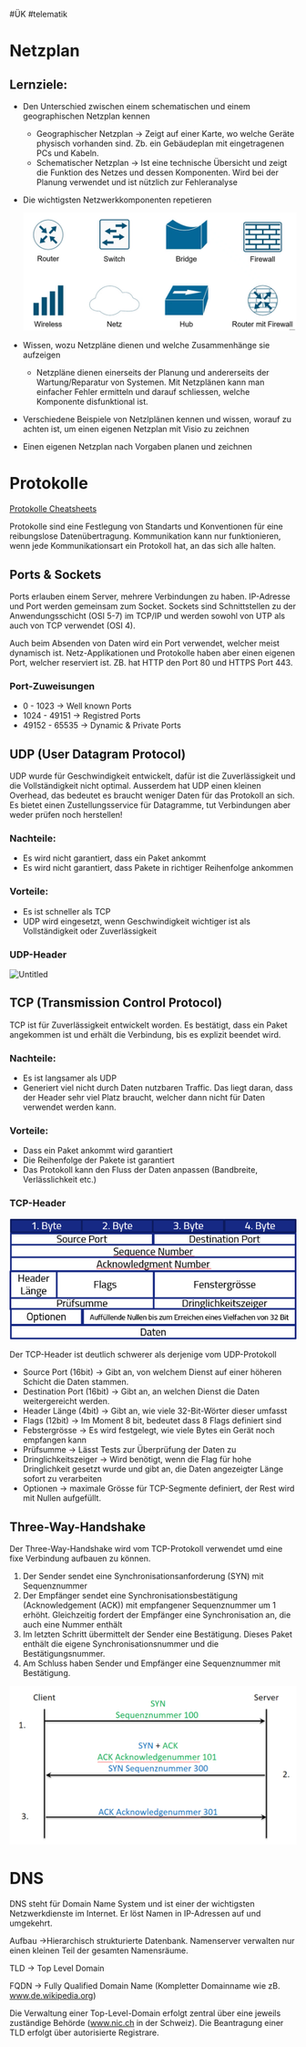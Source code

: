#ÜK
#telematik
# Netzplan

## Lernziele:

- Den Unterschied zwischen einem schematischen und einem geographischen Netzplan kennen
    - Geographischer Netzplan → Zeigt auf einer Karte, wo welche Geräte physisch vorhanden sind. Zb. ein Gebäudeplan mit eingetragenen PCs und Kabeln.
    - Schematischer Netzplan → Ist eine technische Übersicht und zeigt die Funktion des Netzes und dessen Komponenten. Wird bei der Planung verwendet und ist nützlich zur Fehleranalyse
- Die wichtigsten Netzwerkkomponenten repetieren
    
    ![Untitled](ÜK/ÜK%20-%20Telematik/Fotos%20&%20PDFs/Untitled%208.png)
    
- Wissen, wozu Netzpläne dienen und welche Zusammenhänge sie aufzeigen
    - Netzpläne dienen einerseits der Planung und andererseits der Wartung/Reparatur von Systemen. Mit Netzplänen kann man einfacher Fehler ermitteln und darauf schliessen, welche Komponente disfunktional ist.
- Verschiedene Beispiele von Netzlplänen kennen und wissen, worauf zu achten ist, um einen eigenen Netzplan mit Visio zu zeichnen
- Einen eigenen Netzplan nach Vorgaben planen und zeichnen

# Protokolle

[Protokolle Cheatsheets](Protokolle%20Cheatsheets.md)

Protokolle sind eine Festlegung von Standarts und Konventionen für eine reibungslose Datenübertragung. Kommunikation kann nur funktionieren, wenn jede Kommunikationsart ein Protokoll hat, an das sich alle halten.

## Ports & Sockets

Ports erlauben einem Server, mehrere Verbindungen zu haben.  IP-Adresse und Port werden gemeinsam zum Socket. Sockets sind Schnittstellen zu der Anwendungsschicht (OSI 5-7) im TCP/IP und werden sowohl von UTP als auch von TCP verwendet (OSI 4).

Auch beim Absenden von Daten wird ein Port verwendet, welcher meist dynamisch ist. Netz-Applikationen und Protokolle haben aber einen eigenen Port, welcher reserviert ist. ZB. hat HTTP den Port 80 und HTTPS Port 443.

### Port-Zuweisungen

- 0 - 1023 → Well known Ports
- 1024 - 49151 → Registred Ports
- 49152 - 65535 → Dynamic & Private Ports

## UDP (User Datagram Protocol)

UDP wurde für Geschwindigkeit entwickelt, dafür ist die Zuverlässigkeit und die Vollständigkeit nicht optimal. Ausserdem hat UDP einen kleinen Overhead, das bedeutet es braucht weniger Daten für das Protokoll an sich. Es bietet einen Zustellungsservice für Datagramme, tut Verbindungen aber weder prüfen noch herstellen!

### Nachteile:

- Es wird nicht garantiert, dass ein Paket ankommt
- Es wird nicht garantiert, dass Pakete in richtiger Reihenfolge ankommen

### Vorteile:

- Es ist schneller als TCP
- UDP wird eingesetzt, wenn Geschwindigkeit wichtiger ist als Vollständigkeit oder Zuverlässigkeit

### UDP-Header

![Untitled](Untitled%201%205.png)

## TCP (Transmission Control Protocol)

TCP ist für Zuverlässigkeit entwickelt worden. Es bestätigt, dass ein Paket angekommen ist und erhält die Verbindung, bis es explizit beendet wird.

### Nachteile:

- Es ist langsamer als UDP
- Generiert viel nicht durch Daten nutzbaren Traffic. Das liegt daran, dass der Header sehr viel Platz braucht, welcher dann nicht für Daten verwendet werden kann.

### Vorteile:

- Dass ein Paket ankommt wird garantiert
- Die Reihenfolge der Pakete ist garantiert
- Das Protokoll kann den Fluss der Daten anpassen (Bandbreite, Verlässlichkeit etc.)

### TCP-Header

![Untitled](ÜK/ÜK%20-%20Telematik/Fotos%20&%20PDFs/Untitled%202%201.png)

Der TCP-Header ist deutlich schwerer als derjenige vom UDP-Protokoll

- Source Port (16bit) → Gibt an, von welchem Dienst auf einer höheren Schicht die Daten stammen.
- Destination Port (16bit) → Gibt an, an welchen Dienst die Daten weitergereicht werden.
- Header Länge (4bit) → Gibt an, wie viele 32-Bit-Wörter dieser umfasst
- Flags (12bit) → Im Moment 8 bit, bedeutet dass 8 Flags definiert sind
- Febstergrösse → Es wird festgelegt, wie viele Bytes ein Gerät noch empfangen kann
- Prüfsumme → Lässt Tests zur Überprüfung der Daten zu
- Dringlichkeitszeiger → Wird benötigt, wenn die Flag für hohe Dringlichkeit gesetzt wurde und gibt an, die Daten angezeigter Länge sofort zu verarbeiten
- Optionen → maximale Grösse für TCP-Segmente definiert, der Rest wird mit Nullen aufgefüllt.

## Three-Way-Handshake

Der Three-Way-Handshake wird vom TCP-Protokoll verwendet umd eine fixe Verbindung aufbauen zu können.

1. Der Sender sendet eine Synchronisationsanforderung (SYN) mit Sequenznummer
2. Der Empfänger sendet eine Synchronisationsbestätigung (Acknowledgement (ACK)) mit empfangener Sequenznummer um 1 erhöht. Gleichzeitig fordert der Empfänger eine Synchronisation an, die auch eine Nummer enthält
3. Im letzten Schritt übermittelt der Sender eine Bestätigung. Dieses Paket enthält die eigene Synchronisationsnummer und die Bestätigungsnummer.
4. Am Schluss haben Sender und Empfänger eine Sequenznummer mit Bestätigung.

![Untitled](ÜK/ÜK%20-%20Telematik/Fotos%20&%20PDFs/Untitled%203%201.png)

# DNS

DNS steht für Domain Name System und ist einer der wichtigsten Netzwerkdienste im Internet. Er löst Namen in IP-Adressen auf und umgekehrt.

Aufbau →Hierarchisch strukturierte Datenbank. Namenserver verwalten nur einen kleinen Teil der gesamten Namensräume.

TLD → Top Level Domain

FQDN → Fully Qualified Domain Name (Kompletter Domainname wie zB. www.de.wikipedia.org)

Die Verwaltung einer Top-Level-Domain erfolgt zentral über eine jeweils zuständige Behörde (www.nic.ch in der Schweiz). Die Beantragung einer TLD erfolgt über autorisierte Registrare.